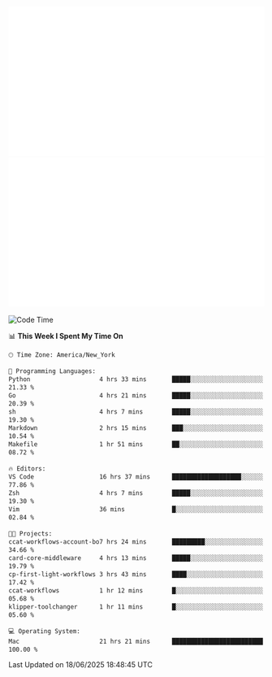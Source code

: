 <a href="https://github.com/jstrieb/github-stats">
 
![](https://github.com/evanhuang117/github-stats/blob/master/generated/overview.svg)
![](https://github.com/evanhuang117/github-stats/blob/master/generated/languages.svg)

</a>

<!--START_SECTION:waka-->
![Code Time](http://img.shields.io/badge/Code%20Time-935%20hrs%207%20mins-blue)

📊 **This Week I Spent My Time On** 

```text
🕑︎ Time Zone: America/New_York

💬 Programming Languages: 
Python                   4 hrs 33 mins       █████░░░░░░░░░░░░░░░░░░░░   21.33 % 
Go                       4 hrs 21 mins       █████░░░░░░░░░░░░░░░░░░░░   20.39 % 
sh                       4 hrs 7 mins        █████░░░░░░░░░░░░░░░░░░░░   19.30 % 
Markdown                 2 hrs 15 mins       ███░░░░░░░░░░░░░░░░░░░░░░   10.54 % 
Makefile                 1 hr 51 mins        ██░░░░░░░░░░░░░░░░░░░░░░░   08.72 % 

🔥 Editors: 
VS Code                  16 hrs 37 mins      ███████████████████░░░░░░   77.86 % 
Zsh                      4 hrs 7 mins        █████░░░░░░░░░░░░░░░░░░░░   19.30 % 
Vim                      36 mins             █░░░░░░░░░░░░░░░░░░░░░░░░   02.84 % 

🐱‍💻 Projects: 
ccat-workflows-account-bo7 hrs 24 mins       █████████░░░░░░░░░░░░░░░░   34.66 % 
card-core-middleware     4 hrs 13 mins       █████░░░░░░░░░░░░░░░░░░░░   19.79 % 
cp-first-light-workflows 3 hrs 43 mins       ████░░░░░░░░░░░░░░░░░░░░░   17.42 % 
ccat-workflows           1 hr 12 mins        █░░░░░░░░░░░░░░░░░░░░░░░░   05.68 % 
klipper-toolchanger      1 hr 11 mins        █░░░░░░░░░░░░░░░░░░░░░░░░   05.60 % 

💻 Operating System: 
Mac                      21 hrs 21 mins      █████████████████████████   100.00 % 
```


 Last Updated on 18/06/2025 18:48:45 UTC
<!--END_SECTION:waka-->
